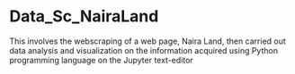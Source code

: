 # Data_Sc_NairaLand
This involves the webscraping of a web page, Naira Land, then carried out data analysis and visualization on the information 
acquired using Python programming language on the Jupyter text-editor
